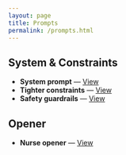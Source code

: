 ```yaml
---
layout: page
title: Prompts
permalink: /prompts.html
---
```


## System & Constraints
- **System prompt** — [View](prompts/system_prompt.txt)
- **Tighter constraints** — [View](prompts/constraints_tight.txt)
- **Safety guardrails** — [View](prompts/safety_guardrails.txt)

## Opener
- **Nurse opener** — [View](prompts/start_prompt.txt)
